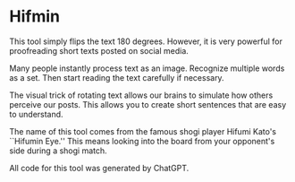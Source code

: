 # Hifmin

This tool simply flips the text 180 degrees. However, it is very powerful for proofreading short texts posted on social media.

Many people instantly process text as an image. Recognize multiple words as a set. Then start reading the text carefully if necessary.

The visual trick of rotating text allows our brains to simulate how others perceive our posts. This allows you to create short sentences that are easy to understand.

The name of this tool comes from the famous shogi player Hifumi Kato's ``Hifumin Eye.'' This means looking into the board from your opponent's side during a shogi match.

All code for this tool was generated by ChatGPT.
